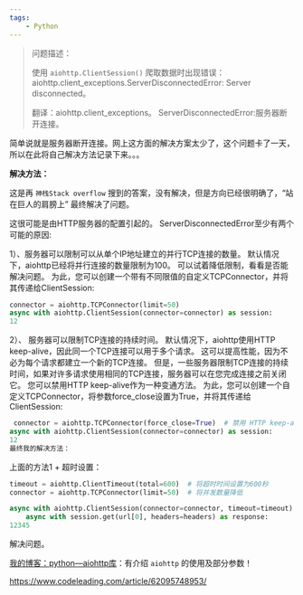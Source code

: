 ```yaml
---
tags:
    - Python
---
```


> 问题描述：
>
> 使用 `aiohttp.ClientSession()` 爬取数据时出现错误：aiohttp.client_exceptions.ServerDisconnectedError: Server disconnected。
>
> 翻译：aiohttp.client_exceptions。 ServerDisconnectedError:服务器断开连接。

简单说就是服务器断开连接。网上这方面的解决方案太少了，这个问题卡了一天，所以在此将自己解决方法记录下来。。。

**解决方法：**

这是再 `神栈Stack overflow` 搜到的答案，没有解决，但是方向已经很明确了，“站在巨人的肩膀上” 最终解决了问题。

这很可能是由HTTP服务器的配置引起的。 ServerDisconnectedError至少有两个可能的原因:

1）、服务器可以限制可以从单个IP地址建立的并行TCP连接的数量。 默认情况下，aiohttp已经将并行连接的数量限制为100。 可以试着降低限制，看看是否能解决问题。 为此，您可以创建一个带有不同限值的自定义TCPConnector，并将其传递给ClientSession:

```python
connector = aiohttp.TCPConnector(limit=50)
async with aiohttp.ClientSession(connector=connector) as session:
12
```

2）、 服务器可以限制TCP连接的持续时间。 默认情况下，aiohttp使用HTTP keep-alive，因此同一个TCP连接可以用于多个请求。 这可以提高性能，因为不必为每个请求都建立一个新的TCP连接。 但是，一些服务器限制TCP连接的持续时间，如果对许多请求使用相同的TCP连接，服务器可以在您完成连接之前关闭它。 您可以禁用HTTP keep-alive作为一种变通方法。 为此，您可以创建一个自定义TCPConnector，将参数force_close设置为True，并将其传递给ClientSession:

```python
 connector = aiohttp.TCPConnector(force_close=True)  # 禁用 HTTP keep-alive
async with aiohttp.ClientSession(connector=connector) as session:
12
最终我的解决方法：
```

上面的方法1 + 超时设置：

```python
timeout = aiohttp.ClientTimeout(total=600)  # 将超时时间设置为600秒
connector = aiohttp.TCPConnector(limit=50)  # 将并发数量降低

async with aiohttp.ClientSession(connector=connector, timeout=timeout) as session:
    async with session.get(url[0], headers=headers) as response:
12345
```

解决问题。

[我的博客：python—aiohttp库](https://blog.csdn.net/zhb_feng/article/details/118081327)：有介绍 `aiohttp` 的使用及部分参数！



https://www.codeleading.com/article/62095748953/